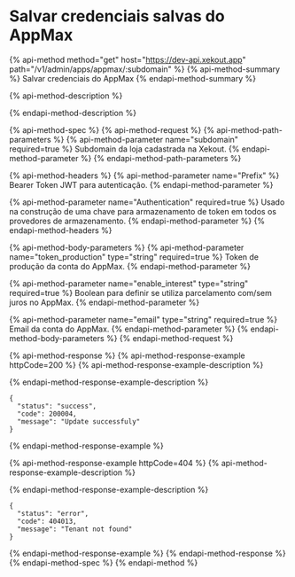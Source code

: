 # Salvar credenciais salvas do AppMax

{% api-method method="get" host="https://dev-api.xekout.app" path="/v1/admin/apps/appmax/:subdomain" %}
{% api-method-summary %}
Salvar credenciais do AppMax
{% endapi-method-summary %}

{% api-method-description %}

{% endapi-method-description %}

{% api-method-spec %}
{% api-method-request %}
{% api-method-path-parameters %}
{% api-method-parameter name="subdomain" required=true %}
Subdomain da loja cadastrada na Xekout.
{% endapi-method-parameter %}
{% endapi-method-path-parameters %}

{% api-method-headers %}
{% api-method-parameter name="Prefix" %}
Bearer Token JWT para autenticação.
{% endapi-method-parameter %}

{% api-method-parameter name="Authentication" required=true %}
Usado na construção de uma chave para armazenamento de token em todos os provedores de armazenamento.
{% endapi-method-parameter %}
{% endapi-method-headers %}

{% api-method-body-parameters %}
{% api-method-parameter name="token\_production" type="string" required=true %}
Token de produção da conta do AppMax.
{% endapi-method-parameter %}

{% api-method-parameter name="enable\_interest" type="string" required=true %}
Boolean para definir se utiliza parcelamento com/sem juros no AppMax.
{% endapi-method-parameter %}

{% api-method-parameter name="email" type="string" required=true %}
Email da conta do AppMax.
{% endapi-method-parameter %}
{% endapi-method-body-parameters %}
{% endapi-method-request %}

{% api-method-response %}
{% api-method-response-example httpCode=200 %}
{% api-method-response-example-description %}

{% endapi-method-response-example-description %}

```text
{
  "status": "success",
  "code": 200004,
  "message": "Update successfuly"
}
```
{% endapi-method-response-example %}

{% api-method-response-example httpCode=404 %}
{% api-method-response-example-description %}

{% endapi-method-response-example-description %}

```text
{
  "status": "error",
  "code": 404013,
  "message": "Tenant not found"
}
```
{% endapi-method-response-example %}
{% endapi-method-response %}
{% endapi-method-spec %}
{% endapi-method %}

